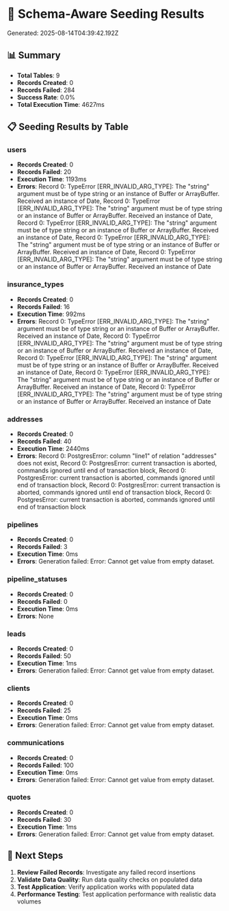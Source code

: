 # 🌱 Schema-Aware Seeding Results

Generated: 2025-08-14T04:39:42.192Z

## 📊 Summary
- **Total Tables**: 9
- **Records Created**: 0
- **Records Failed**: 284
- **Success Rate**: 0.0%
- **Total Execution Time**: 4627ms

## 📋 Seeding Results by Table


### users
- **Records Created**: 0
- **Records Failed**: 20
- **Execution Time**: 1193ms
- **Errors**: Record 0: TypeError [ERR_INVALID_ARG_TYPE]: The "string" argument must be of type string or an instance of Buffer or ArrayBuffer. Received an instance of Date, Record 0: TypeError [ERR_INVALID_ARG_TYPE]: The "string" argument must be of type string or an instance of Buffer or ArrayBuffer. Received an instance of Date, Record 0: TypeError [ERR_INVALID_ARG_TYPE]: The "string" argument must be of type string or an instance of Buffer or ArrayBuffer. Received an instance of Date, Record 0: TypeError [ERR_INVALID_ARG_TYPE]: The "string" argument must be of type string or an instance of Buffer or ArrayBuffer. Received an instance of Date, Record 0: TypeError [ERR_INVALID_ARG_TYPE]: The "string" argument must be of type string or an instance of Buffer or ArrayBuffer. Received an instance of Date


### insurance_types
- **Records Created**: 0
- **Records Failed**: 16
- **Execution Time**: 992ms
- **Errors**: Record 0: TypeError [ERR_INVALID_ARG_TYPE]: The "string" argument must be of type string or an instance of Buffer or ArrayBuffer. Received an instance of Date, Record 0: TypeError [ERR_INVALID_ARG_TYPE]: The "string" argument must be of type string or an instance of Buffer or ArrayBuffer. Received an instance of Date, Record 0: TypeError [ERR_INVALID_ARG_TYPE]: The "string" argument must be of type string or an instance of Buffer or ArrayBuffer. Received an instance of Date, Record 0: TypeError [ERR_INVALID_ARG_TYPE]: The "string" argument must be of type string or an instance of Buffer or ArrayBuffer. Received an instance of Date, Record 0: TypeError [ERR_INVALID_ARG_TYPE]: The "string" argument must be of type string or an instance of Buffer or ArrayBuffer. Received an instance of Date


### addresses
- **Records Created**: 0
- **Records Failed**: 40
- **Execution Time**: 2440ms
- **Errors**: Record 0: PostgresError: column "line1" of relation "addresses" does not exist, Record 0: PostgresError: current transaction is aborted, commands ignored until end of transaction block, Record 0: PostgresError: current transaction is aborted, commands ignored until end of transaction block, Record 0: PostgresError: current transaction is aborted, commands ignored until end of transaction block, Record 0: PostgresError: current transaction is aborted, commands ignored until end of transaction block


### pipelines
- **Records Created**: 0
- **Records Failed**: 3
- **Execution Time**: 0ms
- **Errors**: Generation failed: Error: Cannot get value from empty dataset.


### pipeline_statuses
- **Records Created**: 0
- **Records Failed**: 0
- **Execution Time**: 0ms
- **Errors**: None


### leads
- **Records Created**: 0
- **Records Failed**: 50
- **Execution Time**: 1ms
- **Errors**: Generation failed: Error: Cannot get value from empty dataset.


### clients
- **Records Created**: 0
- **Records Failed**: 25
- **Execution Time**: 0ms
- **Errors**: Generation failed: Error: Cannot get value from empty dataset.


### communications
- **Records Created**: 0
- **Records Failed**: 100
- **Execution Time**: 0ms
- **Errors**: Generation failed: Error: Cannot get value from empty dataset.


### quotes
- **Records Created**: 0
- **Records Failed**: 30
- **Execution Time**: 1ms
- **Errors**: Generation failed: Error: Cannot get value from empty dataset.


## 🎯 Next Steps

1. **Review Failed Records**: Investigate any failed record insertions
2. **Validate Data Quality**: Run data quality checks on populated data
3. **Test Application**: Verify application works with populated data
4. **Performance Testing**: Test application performance with realistic data volumes
